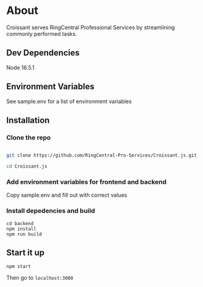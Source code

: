 
# About

Croissant serves RingCentral Professional Services by streamlining commonly performed tasks.


## Dev Dependencies

Node 16.5.1

## Environment Variables

See sample.env for a list of environment variables  

## Installation

  

### Clone the repo

```bash

git clone https://github.com/RingCentral-Pro-Services/Croissant.js.git

cd Croissant.js

```

### Add environment variables for frontend and backend

Copy sample.env and fill out with correct values
  

### Install depedencies and build
```
cd backend
npm install
npm run build
```

  
## Start it up
`npm start`

Then go to `localhost:3000`
